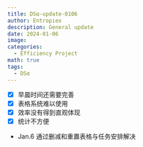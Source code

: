 ```yaml
---
title: DSα-update-0106
author: Entropiex
description: General update
date: 2024-01-06
image: 
categories:
  - Efficiency Project
math: true
tags:
  - DSα
---
```

- [x] 早晨时间还需要完善
- [x] 表格系统难以使用
- [x] 效率没有得到直观体现
- [x] 统计不方便
- Jan.6 通过删减和重置表格与任务安排解决